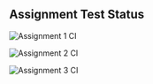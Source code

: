 ## Assignment Test Status

![Assignment 1 CI](https://github.com/chongyuy/c756-exer/actions/workflows/ci-a1.yml/badge.svg)

![Assignment 2 CI](https://github.com/chongyuy/c756-exer/actions/workflows/ci-a2.yml/badge.svg)

![Assignment 3 CI](https://github.com/chongyuy/c756-exer/actions/workflows/ci-a3.yml/badge.svg)
